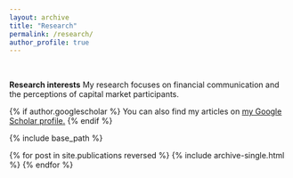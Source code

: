```yaml
---
layout: archive
title: "Research"
permalink: /research/
author_profile: true
---
```


<br>

**Research interests**
My research focuses on financial communication and the perceptions of capital market participants.

{% if author.googlescholar %}
  You can also find my articles on <u><a href="{{author.googlescholar}}">my Google Scholar profile</a>.</u>
{% endif %}

{% include base_path %}

{% for post in site.publications reversed %}
  {% include archive-single.html %}
{% endfor %}
